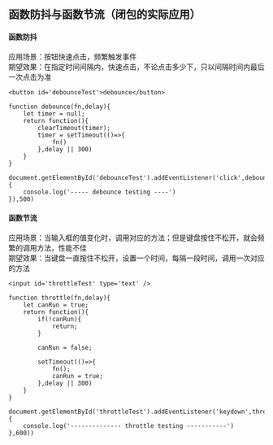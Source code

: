## 函数防抖与函数节流（闭包的实际应用）

#### 函数防抖

应用场景：按钮快速点击，频繁触发事件  
期望效果：在指定时间间隔内，快速点击，不论点击多少下，只以间隔时间内最后一次点击为准  

    <button id='debounceTest'>debounce</button>

    function debounce(fn,delay){
        let timer = null;
        return function(){
            clearTimeout(timer);
            timer = setTimeout(()=>{
                fn()
            },delay || 300)
        }
    }    

    document.getElementById('debounceTest').addEventListener('click',debounce(function(){
        console.log('----- debounce testing ----')
    }),500)

#### 函数节流

应用场景：当输入框的值变化时，调用对应的方法；但是键盘按住不松开，就会频繁的调用方法，性能不佳  
期望效果：当键盘一直按住不松开，设置一个时间，每隔一段时间，调用一次对应的方法  

    <input id='throttleTest' type='text' />

    function throttle(fn,delay){
        let canRun = true;
        return function(){
            if(!canRun){
                return;
            }
            
            canRun = false;

            setTimeout(()=>{
                fn();
                canRun = true;
            },delay || 300)
        }
    }
    
    document.getElementById('throttleTest').addEventListener('keydown',throttle(function(){
        console.log('-------------- throttle testing -----------')
    },600))


